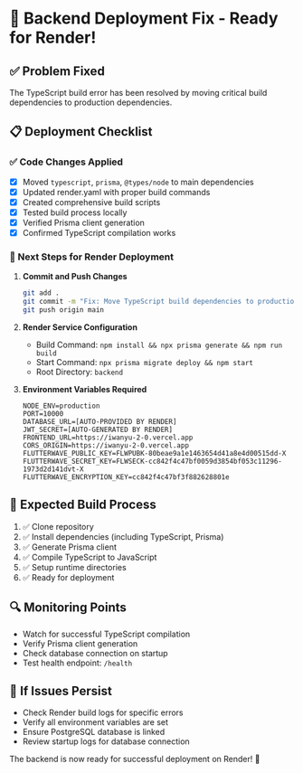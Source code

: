 # 🚀 Backend Deployment Fix - Ready for Render!

## ✅ Problem Fixed
The TypeScript build error has been resolved by moving critical build dependencies to production dependencies.

## 📋 Deployment Checklist

### ✅ Code Changes Applied
- [x] Moved `typescript`, `prisma`, `@types/node` to main dependencies
- [x] Updated render.yaml with proper build commands
- [x] Created comprehensive build scripts
- [x] Tested build process locally
- [x] Verified Prisma client generation
- [x] Confirmed TypeScript compilation works

### 🔄 Next Steps for Render Deployment

1. **Commit and Push Changes**
   ```bash
   git add .
   git commit -m "Fix: Move TypeScript build dependencies to production deps"
   git push origin main
   ```

2. **Render Service Configuration**
   - Build Command: `npm install && npx prisma generate && npm run build`
   - Start Command: `npx prisma migrate deploy && npm start`
   - Root Directory: `backend`

3. **Environment Variables Required**
   ```
   NODE_ENV=production
   PORT=10000
   DATABASE_URL=[AUTO-PROVIDED BY RENDER]
   JWT_SECRET=[AUTO-GENERATED BY RENDER]
   FRONTEND_URL=https://iwanyu-2-0.vercel.app
   CORS_ORIGIN=https://iwanyu-2-0.vercel.app
   FLUTTERWAVE_PUBLIC_KEY=FLWPUBK-80beae9a1e1463654d41a8e4d00515dd-X
   FLUTTERWAVE_SECRET_KEY=FLWSECK-cc842f4c47bf0059d3854bf053c11296-1973d2d141dvt-X
   FLUTTERWAVE_ENCRYPTION_KEY=cc842f4c47bf3f882628801e
   ```

## 🎯 Expected Build Process
1. ✅ Clone repository
2. ✅ Install dependencies (including TypeScript, Prisma)
3. ✅ Generate Prisma client
4. ✅ Compile TypeScript to JavaScript
5. ✅ Setup runtime directories
6. ✅ Ready for deployment

## 🔍 Monitoring Points
- Watch for successful TypeScript compilation
- Verify Prisma client generation
- Check database connection on startup
- Test health endpoint: `/health`

## 🚨 If Issues Persist
- Check Render build logs for specific errors
- Verify all environment variables are set
- Ensure PostgreSQL database is linked
- Review startup logs for database connection

The backend is now ready for successful deployment on Render! 🎉
